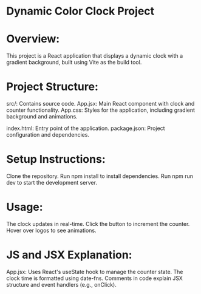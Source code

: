 # Dynamic Color Clock Project

# Overview:

This project is a React application that displays a dynamic clock with a gradient background, built using Vite as the build tool.

# Project Structure:

src/: Contains source code.
App.jsx: Main React component with clock and counter functionality.
App.css: Styles for the application, including gradient background and animations.


index.html: Entry point of the application.
package.json: Project configuration and dependencies.

# Setup Instructions:

Clone the repository.
Run npm install to install dependencies.
Run npm run dev to start the development server.

# Usage:

The clock updates in real-time.
Click the button to increment the counter.
Hover over logos to see animations.

# JS and JSX Explanation:

App.jsx: Uses React's useState hook to manage the counter state. The clock time is formatted using date-fns.
Comments in code explain JSX structure and event handlers (e.g., onClick).
